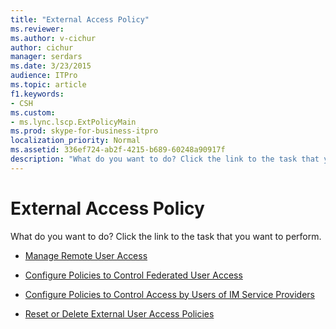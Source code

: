 ```yaml
---
title: "External Access Policy"
ms.reviewer: 
ms.author: v-cichur
author: cichur
manager: serdars
ms.date: 3/23/2015
audience: ITPro
ms.topic: article
f1.keywords:
- CSH
ms.custom:
- ms.lync.lscp.ExtPolicyMain
ms.prod: skype-for-business-itpro
localization_priority: Normal
ms.assetid: 336ef724-ab2f-4215-b689-60248a90917f
description: "What do you want to do? Click the link to the task that you want to perform."
---
```


# External Access Policy

What do you want to do? Click the link to the task that you want to perform.

- [Manage Remote User Access](/previous-versions/office/lync-server-2013/lync-server-2013-configure-policies-to-control-remote-user-access)

- [Configure Policies to Control Federated User Access](/previous-versions/office/lync-server-2013/lync-server-2013-configure-policies-to-control-federated-user-access)

- [Configure Policies to Control Access by Users of IM Service Providers](/previous-versions/office/lync-server-2013/lync-server-2013-create-or-edit-public-sip-federated-providers)

- [Reset or Delete External User Access Policies](/previous-versions/office/lync-server-2013/lync-server-2013-resetting-or-deleting-external-user-access-policies)